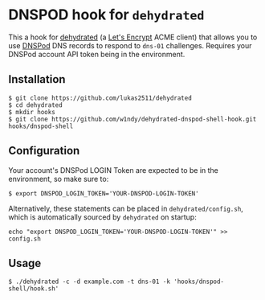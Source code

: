 # DNSPOD hook for `dehydrated`

This a hook for [dehydrated](https://github.com/lukas2511/dehydrated) (a [Let's Encrypt](https://letsencrypt.org/) ACME client) that allows you to use [DNSPod](https://www.dnspod.cn/) DNS records to respond to `dns-01` challenges. Requires your DNSPod account API token being in the environment.

## Installation

```
$ git clone https://github.com/lukas2511/dehydrated
$ cd dehydrated
$ mkdir hooks
$ git clone https://github.com/w1ndy/dehydrated-dnspod-shell-hook.git hooks/dnspod-shell
```

## Configuration

Your account's DNSPod LOGIN Token are expected to be in the environment, so make sure to:

```
$ export DNSPOD_LOGIN_TOKEN='YOUR-DNSPOD-LOGIN-TOKEN'
```

Alternatively, these statements can be placed in `dehydrated/config.sh`, which is automatically sourced by `dehydrated` on startup:

```
echo "export DNSPOD_LOGIN_TOKEN='YOUR-DNSPOD-LOGIN-TOKEN'" >> config.sh
```

## Usage

```
$ ./dehydrated -c -d example.com -t dns-01 -k 'hooks/dnspod-shell/hook.sh'
```

